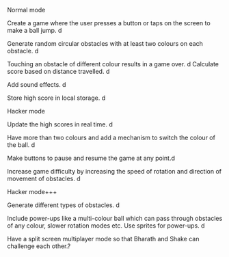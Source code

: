 Normal mode

Create a game where the user presses a button or taps on the screen to make a ball jump. d

Generate random circular obstacles with at least two colours on each obstacle. d

Touching an obstacle of different colour results in a game over. d
Calculate score based on distance travelled. d

Add sound effects. d

Store high score in local storage. d

Hacker mode

Update the high scores in real time. d

Have more than two colours and add a mechanism to switch the colour of the ball. d

Make buttons to pause and resume the game at any point.d  

Increase game difficulty by increasing the speed of rotation and direction of movement of obstacles. d


Hacker mode+++

Generate different types of obstacles. d

Include power-ups like a multi-colour ball which can pass through obstacles of any colour, slower rotation modes etc. Use sprites for power-ups. d

Have a split screen multiplayer mode so that Bharath and Shake can challenge each other.?